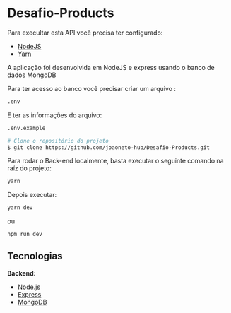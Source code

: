 # Desafio-Products


Para execultar esta API você precisa ter configurado:

- [NodeJS](http://nodejs.org/)
- [Yarn](https://yarnpkg.com/lang/en/docs/cli/install/)

A aplicação foi desenvolvida em NodeJS e express usando o banco de dados MongoDB


Para ter acesso ao banco vocẽ precisar criar um arquivo :
```bash 
.env 
```

E ter as informações do arquivo:
```bash
.env.example
```


```bash
# Clone o repositório do projeto
$ git clone https://github.com/joaoneto-hub/Desafio-Products.git
```

Para rodar o Back-end localmente, basta executar o seguinte comando na raíz do projeto:

```bash
yarn 
```
Depois executar:

```bash
yarn dev
```
ou
```bash
npm run dev
```

## Tecnologias

**Backend:**

- [Node.js](https://nodejs.org/en/)
- [Express](https://expressjs.com/pt-br/)
- [MongoDB](https://www.mongodb.com/docs/)

